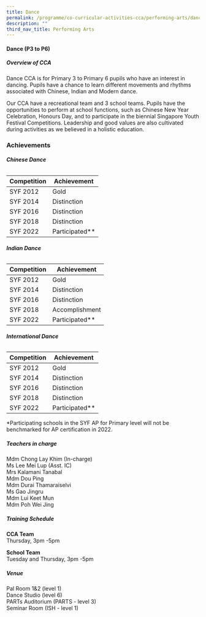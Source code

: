 ```yaml
---
title: Dance
permalink: /programme/co-curricular-activities-cca/performing-arts/dance/
description: ""
third_nav_title: Performing Arts
---
```

#### **Dance (P3 to P6)**

##### **Overview of CCA**

Dance CCA is for Primary 3 to Primary 6 pupils who have an interest in dancing. Pupils have a chance to learn different movements and rhythms associated with Chinese, Indian and Modern dance. 

Our CCA have a recreational team and 3 school teams. Pupils have the opportunities to perform at school functions, such as Chinese New Year Celebration, Honours Day, and to participate in the biennial Singapore Youth Festival Competitions.  Leadership and good values are also cultivated during activities as we believed in a holistic education.

### Achievements

###### **Chinese Dance**

|Competition |Achievement|
|-----------|------------|
|SYF 2012 |Gold|
|SYF 2014 |Distinction |
|SYF 2016 |Distinction |
|SYF 2018 |Distinction |
|SYF 2022 |Participated**|

###### **Indian Dance**

|Competition |Achievement|
|-----------|------------|
|SYF 2012 |Gold|
|SYF 2014 |Distinction |
|SYF 2016 |Distinction |
|SYF 2018 |Accomplishment |
|SYF 2022 |Participated**|

###### **International Dance**

|Competition |Achievement|
|-----------|------------|
|SYF 2012 |Gold|
|SYF 2014 |Distinction |
|SYF 2016 |Distinction |
|SYF 2018 |Distinction |
|SYF 2022 |Participated**|

*Participating schools in the SYF AP for Primary level will not be benchmarked for AP certification in 2022.

##### **Teachers in charge**
Mdm Chong Lay Khim (In-charge)<br>
Ms Lee Mei Lup (Asst. IC)<br>
Mrs Kalamani Tanabal<br>
Mdm Dou Ping<br>
Mdm Durai Thamaraiselvi<br>
Ms Gao Jingru<br>
Mdm Lui Keet Mun<br>
Mdm Poh Wei Jing


##### **Training Schedule**

**CCA Team**<br>
Thursday, 3pm -5pm

**School Team**<br>
Tuesday and Thursday, 3pm -5pm

##### **Venue** 
Pal Room 1&2 (level 1)<br>
Dance Studio (level 6)<br>
PARTs Auditorium (PARTS - level 3)<br>
Seminar Room (ISH - level 1)